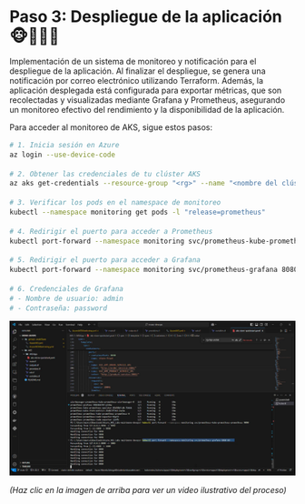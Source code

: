 # Paso 3: Despliegue de la aplicación 🐵🙊🙉🙈

Implementación de un sistema de monitoreo y notificación para el despliegue de la aplicación. Al finalizar el despliegue, se genera una notificación por correo electrónico utilizando Terraform. Además, la aplicación desplegada está configurada para exportar métricas, que son recolectadas y visualizadas mediante Grafana y Prometheus, asegurando un monitoreo efectivo del rendimiento y la disponibilidad de la aplicación. 



Para acceder al monitoreo de AKS, sigue estos pasos:

```bash
# 1. Inicia sesión en Azure
az login --use-device-code

# 2. Obtener las credenciales de tu clúster AKS
az aks get-credentials --resource-group "<rg>" --name "<nombre del clúster>"

# 3. Verificar los pods en el namespace de monitoreo
kubectl --namespace monitoring get pods -l "release=prometheus"

# 4. Redirigir el puerto para acceder a Prometheus
kubectl port-forward --namespace monitoring svc/prometheus-kube-prometheus-prometheus 9090

# 5. Redirigir el puerto para acceder a Grafana
kubectl port-forward --namespace monitoring svc/prometheus-grafana 8080:80

# 6. Credenciales de Grafana
# - Nombre de usuario: admin
# - Contraseña: password
```


[![Despliegue](media\videografana.png)](https://youtu.be/rYGsFI3o6AY)

*(Haz clic en la imagen de arriba para ver un video ilustrativo del proceso)*